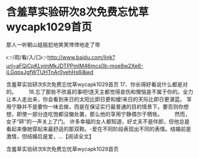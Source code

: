 # 含羞草实验研次8次免费忘忧草wycapk1029首页
那人一听朝山娃尴尬地笑笑悻悻地走了带

👉/观/看/入/口👉http://www.baidu.com/link?url=aFQjCpKLyjmMkJDTPPmIM46mcs0b-moe8w2Xe6-iLGqpxJgfWTUHTnAr0yehHs6i&wd

含羞草实验研次8次免费忘忧草wycapk1029首页	17、你长得好看说什么都是对的。
　　18.忘了那些不欣喜的事吧!连天主都觉得哀伤和懊恼是不属于你的。全力让本人走出来，你会看到来日的太阳比即日更和缓!来日的天际比即日更湛蓝。
享用宁静并不是要你一味去做，而是在保证实行最普通的目的情景下。要否则你想想，即使一部分连吃饱都没辙处置，那么他的享用宁静偶尔于牺牲。
　　然而，女子“砰”的一声关上了门。
许多幸福的女人都知道，好丈夫不是伴郎，但他总是看起来像她穿起来最舒适的那双鞋。-爱在不同阶段表现出不同的表情。结婚前是激情，但结婚后是爱，...【阅读全文】

含羞草实验研次8次免费忘忧草wycapk1029首页
